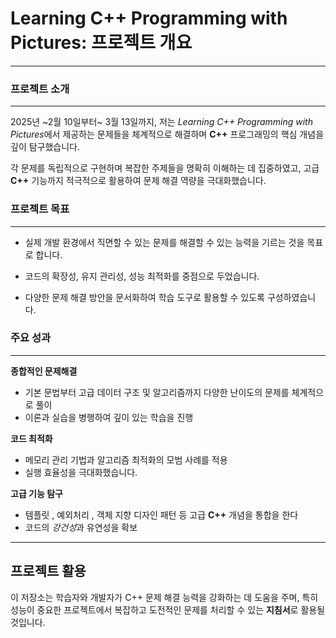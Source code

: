 # Learning C++ Programming with Pictures: 프로젝트 개요

 ---



 ### 프로젝트 소개

 ----
2025년 ~2월 10일부터~ 3월 13일까지, 저는 *Learning C++ Programming with 
Pictures*에서 제공하는 문제들을 체계적으로 해결하며 **C++** 프로그래밍의 핵심 개념을 깊이 탐구했습니다. 

각 문제를 독립적으로 구현하며 복잡한 주제들을 명확히 이해하는 데 집중하였고, 
고급 **C++** 기능까지 적극적으로 활용하여 문제 해결 역량을 극대화했습니다.



### 프로젝트 목표

-----

* 실제 개발 환경에서 직면할 수 있는 문제를 해결할 수 있는 능력을 기르는 것을 목표로 합니다.

* 코드의 확장성, 유지 관리성, 성능 최적화를 중점으로 두었습니다.
 
* 다양한 문제 해결 방안을 문서화하여 
 학습 도구로 활용할 수 있도록 구성하였습니다.



 ### 주요 성과

  ----

**종합적인 문제해결**

   
 - 기본 문법부터 고급 데이터 구조 및 알고리즘까지 다양한 난이도의 문제를 체계적으로 풀이
 - 이론과 실습을 병행하여 깊이 있는 학습을 진행



 **코드 최적화**

   
 - 메모리 관리 기법과 알고리즘 최적화의 모범 사례를 적용
 - 실행 효율성을 극대화했습니다.


**고급 기능 탐구**

   
 - 템플릿 , 예외처리 , 객체 지향 디자인 패턴 등 고급 **C++** 개념을 통합을 한다
 - 코드의 *강건성*과 유연성을 확보


------



## 프로젝트 활용

이 저장소는 학습자와 개발자가 C++ 문제 해결 
능력을 강화하는 데 도움을 주며, 
특히 성능이 중요한 프로젝트에서 복잡하고 도전적인 문제를 처리할 수 있는 **지침서**로 활용될 것입니다.
